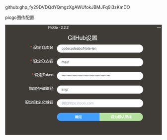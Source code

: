 github: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

picgo图传配置

![image-20211014194259523](https://raw.githubusercontent.com/codecodeabc/Note-len/main/img/image-20211014194259523.png)

